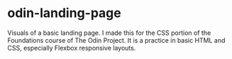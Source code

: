 # odin-landing-page
Visuals of a basic landing page. I made this for the CSS portion of the Foundations course of The Odin Project. 
It is a practice in basic HTML and CSS, especially Flexbox responsive layouts.